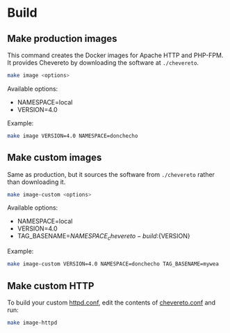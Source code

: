 # Build

## Make production images

This command creates the Docker images for Apache HTTP and PHP-FPM. It provides Chevereto by downloading the software at `./chevereto`.

```sh
make image <options>
```

Available options:

* NAMESPACE=local
* VERSION=4.0

Example:

```sh
make image VERSION=4.0 NAMESPACE=donchecho
```

## Make custom images

Same as production, but it sources the software from `./chevereto` rather than downloading it.

```sh
make image-custom <options>
```

Available options:

* NAMESPACE=local
* VERSION=4.0
* TAG_BASENAME=${NAMESPACE}_chevereto-build:${VERSION}

Example:

```sh
make image-custom VERSION=4.0 NAMESPACE=donchecho TAG_BASENAME=mywea
```

## Make custom HTTP

To build your custom [httpd.conf](../httpd/httpd.conf), edit the contents of [chevereto.conf](../httpd/chevereto.conf) and run:

```sh
make image-httpd
```
